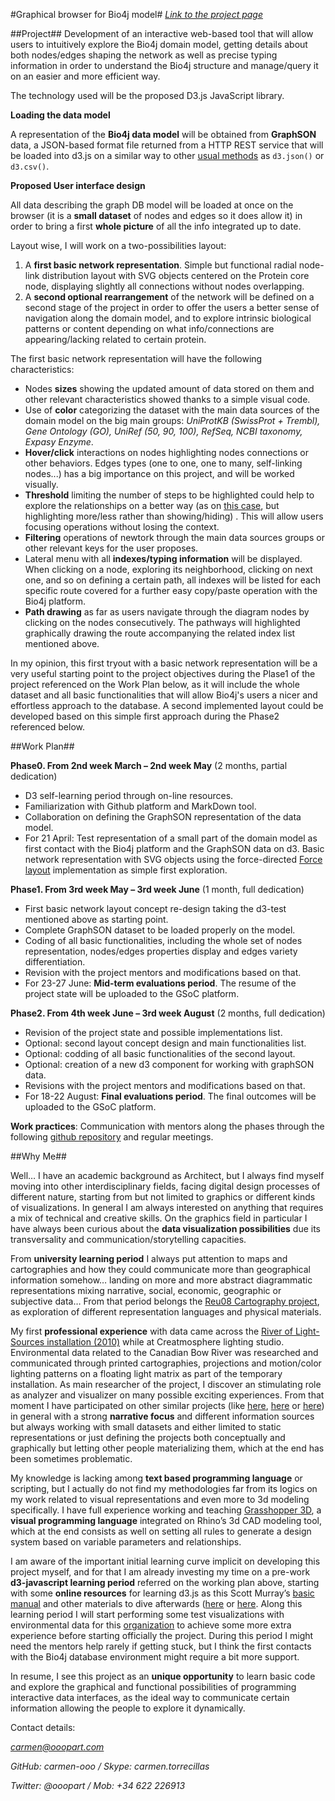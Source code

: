 #Graphical browser for Bio4j model#
[*Link to the project page*](https://github.com/bio4j/gsoc14/wiki/graphical-browser-for-bio4j-model)

##Project##
Development of an interactive web-based tool that will allow users to intuitively explore the Bio4j domain model, getting details about both nodes/edges shaping the network as well as precise typing information in order to understand the Bio4j structure and manage/query it on an easier and more efficient way.

The technology used will be the proposed D3.js JavaScript library.

**Loading the data model** 

A representation of the **Bio4j data model** will be obtained from **GraphSON** data, a JSON-based format file returned from a HTTP REST service that will be loaded into d3.js on a similar way to other [usual methods](https://github.com/mbostock/d3/wiki/Requests) as `d3.json()` or `d3.csv()`.

**Proposed User interface design**

All data describing the graph DB model will be loaded at once on the browser (it is a **small dataset** of nodes and edges so it does allow it) in order to bring a first **whole picture** of all the info integrated up to date.

Layout wise, I will work on a two-possibilities layout:

1. A **first basic network representation**. Simple but functional radial node-link distribution layout with SVG objects centered on the Protein core node, displaying slightly all connections without nodes overlapping.
2. A **second optional rearrangement** of the network will be defined on a second stage of the project in order to offer the users a better sense of navigation along the domain model, and to explore intrinsic biological patterns or content depending on what info/connections are appearing/lacking related to certain protein.

The first basic network representation will have the following characteristics:

- Nodes **sizes** showing the updated amount of data stored on them and other relevant characteristics showed thanks to a simple visual code.
- Use of **color** categorizing the dataset with the main data sources of the domain model on the big main groups: *UniProtKB (SwissProt + Trembl), Gene Ontology (GO), UniRef (50, 90, 100), RefSeq, NCBI taxonomy, Expasy Enzyme*.
- **Hover/click** interactions on nodes highlighting nodes connections or other behaviors. Edges types (one to one, one to many, self-linking nodes...) has a big importance on this project, and will be worked visually. 
- **Threshold** limiting the number of steps to be highlighted could help to explore the relationships on a better way (as on [this case](http://www.jasondavies.com/collatz-graph/), but highlighting more/less rather than showing/hiding) . This will allow users focusing operations without losing the context.
- **Filtering** operations of newtork through the main data sources groups or other relevant keys for the user proposes.
- Lateral menu with all **indexes/typing information** will be displayed. When clicking on a node, exploring its neighborhood, clicking on next one, and so on defining a certain path, all indexes will be listed for each specific route covered for a further easy copy/paste operation with the Bio4j platform.
- **Path drawing** as far as users navigate through the diagram nodes by clicking on the nodes consecutively. The pathways will highlighted graphically drawing the route accompanying the related index list mentioned above.

In my opinion, this first tryout with a basic network representation will be a very useful starting point to the project objectives during the Plase1 of the project referenced on the Work Plan below, as it will include the whole dataset and all basic functionalities that will allow Bio4j's users a nicer and effortless approach to the database. A second implemented layout could be developed based on this simple first approach during the Phase2 referenced below.


##Work Plan##


**Phase0. From 2nd week March – 2nd week May**     (2 months, partial dedication)

- D3 self-learning period through on-line resources.
- Familiarization with Github platform and MarkDown tool.
- Collaboration on defining the GraphSON representation of the data model.
- For 21 April: Test representation of a small part of the domain model as first contact with the Bio4j platform and the GraphSON data on d3. Basic network representation with SVG objects using the force-directed [Force layout](https://github.com/mbostock/d3/wiki/Force-Layout) implementation as simple first exploration.


**Phase1. From 3rd week May – 3rd week June**     (1 month, full dedication)

- First basic network layout concept re-design taking the d3-test mentioned above as starting point.
- Complete GraphSON dataset to be loaded properly on the model.
- Coding of all basic functionalities, including the whole set of nodes representation, nodes/edges properties display and edges variety differentiation.
- Revision with the project mentors and modifications based on that.
- For 23-27 June: **Mid-term evaluations period**. The resume of the project state will be uploaded to the GSoC platform.


**Phase2. From 4th week June – 3rd week August**    (2 months, full dedication)

- Revision of the project state and possible implementations list. 
- Optional: second layout concept design and main functionalities list. 
- Optional: codding of all basic functionalities of the second layout.
- Optional: creation of a new d3 component for working with graphSON data.
- Revisions with the project mentors and modifications based on that.
- For 18-22 August: **Final evaluations period**. The final outcomes will be uploaded to the GSoC platform.


**Work practices**: Communication with mentors along the phases through the following [github repository](https://github.com/carmen-ooo/google-proposal) and regular meetings.

##Why Me##

Well… I have an academic background as Architect, but I always find myself moving into other interdisciplinary fields, facing digital design processes of different nature, starting from but not limited to graphics or different kinds of visualizations. In general I am always interested on anything that requires a mix of technical and creative skills. On the graphics field in particular I have always been curious about the **data visualization possibilities** due its transversality and communication/storytelling capacities.

From **university learning period** I always put attention to maps and cartographies and how they could communicate more than geographical information somehow… landing on more and more abstract diagrammatic representations mixing narrative, social, economic, geographic or subjective data… From that period belongs the [Reu08 Cartography project](http://ooopart.com/#see_modal_P1), as exploration of different representation languages and physical materials.

My first **professional experience** with data came across the [River of Light-Sources installation (2010)](http://ooopart.com/#see_modal_S14) while at Creatmosphere lighting studio. Environmental data related to the Canadian Bow River was researched and communicated through printed cartographies, projections and motion/color lighting patterns on a floating light matrix as part of the temporary installation. As main researcher of the project, I discover an stimulating role as analyzer and visualizer on many possible exciting experiences. From that moment I have participated on other similar projects (like [here](http://ooopart.com/#see_modal_P2), [here](http://ooopart.com/#see_modal_S17) or [here](http://ooopart.com/#see_modal_P5)) in general with a strong **narrative focus** and different information sources but always working with small datasets and either limited to static representations or just defining the projects both conceptually and graphically but letting other people materializing them, which at the end has been sometimes problematic.

My knowledge is lacking among **text based programming language** or scripting, but I actually do not find my methodologies far from its logics on my work related to visual representations and even more to 3d modeling specifically. I have full experience working and teaching [Grasshopper 3D](http://en.wikipedia.org/wiki/Grasshopper_3d), a **visual programming language** integrated on Rhino’s 3d CAD modeling tool, which at the end consists as well on setting all rules to generate a design system based on variable parameters and relationships.

I am aware of the important initial learning curve implicit on developing this project myself, and for that I am already investing my time on a pre-work **d3-javascript learning period** referred on the working plan above, starting with some **online resources** for learning d3.js as this Scott Murray’s [basic manual](http://chimera.labs.oreilly.com/books/1230000000345) and other materials to dive afterwards ([here](https://www.dashingd3js.com/table-of-contents) or [here](https://github.com/mbostock/d3/wiki/Tutorials). Along this learning period I will start performing some test visualizations with environmental data for this [organization](http://wiki.obsnev.es/index.php/P%C3%A1gina_principal) to achieve some more extra experience before starting officially the project. During this period I might need the mentors help rarely if getting stuck, but I think the first contacts with the Bio4j database environment might require a bit more support.


In resume, I see this project as an **unique opportunity** to learn basic code and explore the graphical and functional possibilities of programming interactive data interfaces, as the ideal way to communicate certain information allowing the people to explore it dynamically.



Contact details:                                  

*carmen@ooopart.com*

*GitHub: carmen-ooo  /   Skype: carmen.torrecillas*

*Twitter: @ooopart   /   Mob: +34 622 226913*                                      






